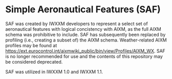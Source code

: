 # Simple Aeronautical Features (SAF)
SAF was created by IWXXM developers to represent a select set of aeronautical features with logical concistency with AIXM, as the full AIXM schema was prohibitive to include.  SAF has subsequently been replaced by profiling (i.e., creating a subset of) the AIXM schema.  Weather-related AIXM profiles may be found at https://ext.eurocontrol.int/aixmwiki_public/bin/view/Profiles/AIXM_WX.  SAF is no longer recommended for use and the contents of this repository may be considered deprecated.

SAF was utilized in IWXXM 1.0 and IWXXM 1.1.
